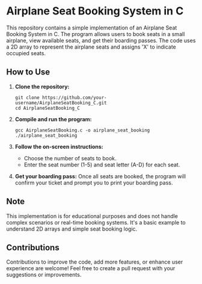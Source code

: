 # Airplane Seat Booking System in C

This repository contains a simple implementation of an Airplane Seat Booking System in C. The program allows users to book seats in a small airplane, view available seats, and get their boarding passes. The code uses a 2D array to represent the airplane seats and assigns 'X' to indicate occupied seats.

## How to Use

1. **Clone the repository:** 
   ```
   git clone https://github.com/your-username/AirplaneSeatBooking_C.git
   cd AirplaneSeatBooking_C
   ```

2. **Compile and run the program:**
   ```
   gcc AirplaneSeatBooking.c -o airplane_seat_booking
   ./airplane_seat_booking
   ```

3. **Follow the on-screen instructions:** 
   - Choose the number of seats to book.
   - Enter the seat number (1-5) and seat letter (A-D) for each seat.

4. **Get your boarding pass:** 
   Once all seats are booked, the program will confirm your ticket and prompt you to print your boarding pass.

## Note

This implementation is for educational purposes and does not handle complex scenarios or real-time booking systems. It's a basic example to understand 2D arrays and simple seat booking logic.

## Contributions

Contributions to improve the code, add more features, or enhance user experience are welcome! Feel free to create a pull request with your suggestions or improvements.
